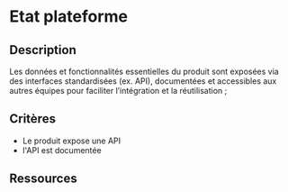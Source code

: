 # Etat plateforme

## Description

Les données et fonctionnalités essentielles du produit sont
exposées via des interfaces standardisées (ex. API), documentées
et accessibles aux autres équipes pour faciliter l’intégration et
la réutilisation ; 

## Critères

- Le produit expose une API
- l'API est documentée

## Ressources
